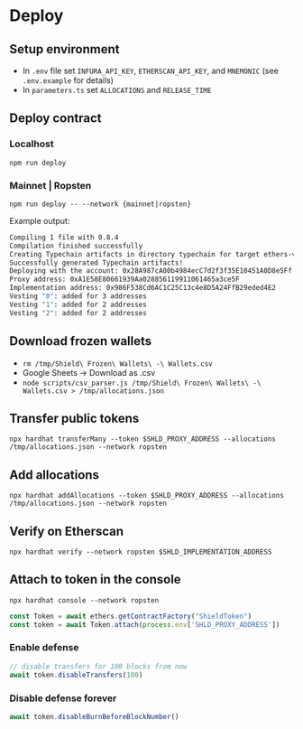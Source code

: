 # Deploy

## Setup environment

- In `.env` file set `INFURA_API_KEY`, `ETHERSCAN_API_KEY`, and `MNEMONIC` (see `.env.example` for details)
- In `parameters.ts` set `ALLOCATIONS` and `RELEASE_TIME`
  
## Deploy contract

### Localhost

`npm run deploy`

### Mainnet | Ropsten

`npm run deploy -- --network {mainnet|ropsten}`

Example output:

```bash
Compiling 1 file with 0.8.4
Compilation finished successfully
Creating Typechain artifacts in directory typechain for target ethers-v5
Successfully generated Typechain artifacts!
Deploying with the account: 0x28A987cA00b4984ecC7d2f3f35E10451A0D8e5Ff
Proxy address: 0xA1E58E80661939Aa028856119911061465a3ce5F
Implementation address: 0x986F538Cd6AC1C25C13c4e8D5A24FfB29eded4E2
Vesting "0": added for 3 addresses
Vesting "1": added for 2 addresses
Vesting "2": added for 2 addresses
```

## Download frozen wallets

- `rm /tmp/Shield\ Frozen\ Wallets\ -\ Wallets.csv`
- Google Sheets -> Download as .csv
- `node scripts/csv_parser.js /tmp/Shield\ Frozen\ Wallets\ -\ Wallets.csv > /tmp/allocations.json`

## Transfer public tokens

`npx hardhat transferMany --token $SHLD_PROXY_ADDRESS --allocations /tmp/allocations.json --network ropsten`

## Add allocations

`npx hardhat addAllocations --token $SHLD_PROXY_ADDRESS --allocations /tmp/allocations.json --network ropsten`

## Verify on Etherscan

`npx hardhat verify --network ropsten $SHLD_IMPLEMENTATION_ADDRESS`

## Attach to token in the console

`npx hardhat console --network ropsten`

```javascript
const Token = await ethers.getContractFactory("ShieldToken")
const token = await Token.attach(process.env['SHLD_PROXY_ADDRESS'])
```

### Enable defense

```javascript
// disable transfers for 100 blocks from now
await token.disableTransfers(100)
```

### Disable defense forever

```javascript
await token.disableBurnBeforeBlockNumber()
```
